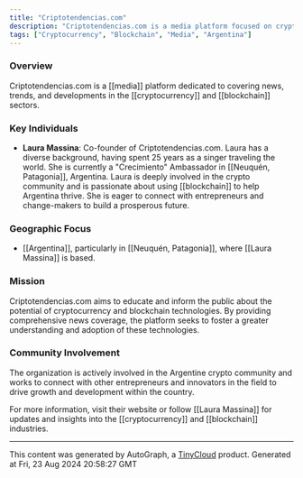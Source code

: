 ```yaml
---
title: "Criptotendencias.com"
description: "Criptotendencias.com is a media platform focused on cryptocurrency and blockchain news, with a mission to educate and inform the public about the crypto world."
tags: ["Cryptocurrency", "Blockchain", "Media", "Argentina"]
---
```


### Overview
Criptotendencias.com is a [[media]] platform dedicated to covering news, trends, and developments in the [[cryptocurrency]] and [[blockchain]] sectors. 

### Key Individuals
- **Laura Massina**: Co-founder of Criptotendencias.com. Laura has a diverse background, having spent 25 years as a singer traveling the world. She is currently a "Crecimiento" Ambassador in [[Neuquén, Patagonia]], Argentina. Laura is deeply involved in the crypto community and is passionate about using [[blockchain]] to help Argentina thrive. She is eager to connect with entrepreneurs and change-makers to build a prosperous future.

### Geographic Focus
- [[Argentina]], particularly in [[Neuquén, Patagonia]], where [[Laura Massina]] is based.

### Mission
Criptotendencias.com aims to educate and inform the public about the potential of cryptocurrency and blockchain technologies. By providing comprehensive news coverage, the platform seeks to foster a greater understanding and adoption of these technologies.

### Community Involvement
The organization is actively involved in the Argentine crypto community and works to connect with other entrepreneurs and innovators in the field to drive growth and development within the country. 

For more information, visit their website or follow [[Laura Massina]] for updates and insights into the [[cryptocurrency]] and [[blockchain]] industries.

---
This content was generated by AutoGraph, a [TinyCloud](https://tinycloud.xyz/) product.
Generated at Fri, 23 Aug 2024 20:58:27 GMT
